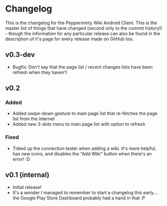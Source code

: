 # Changelog
This is the changelog for the Pepperminty Wiki Android Client. This is the master list of things that have changed (second only to the commit history!) - though the information for any particular release can also be found in the description of it's page for every release made on GitHub too.

## v0.3-dev
 - Bugfix: Don't say that the page list / recent changes lists have been refresh when they haven't

## v0.2

### Added
 - Added swipe-down gesture to main page list that re-fetches the page list from the internet
 - Added new 3-dots menu to main page list with option to refresh

### Fixed
 - Tidied up the connection tester when adding a wiki. It's more helpful, has new icons, and disables the "Add Wiki" button when there's an error! :D

## v0.1 (internal)
 - Initial release!
 - It's a wonder I managed to remember to start a changelog this early.... the Google Play Store Dashboard probably had a hand in that :P
